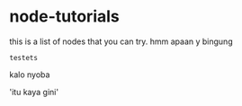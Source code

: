 # node-tutorials
this is a list of nodes that you can try.
hmm apaan y bingung


    testets

kalo nyoba

'itu kaya gini'
